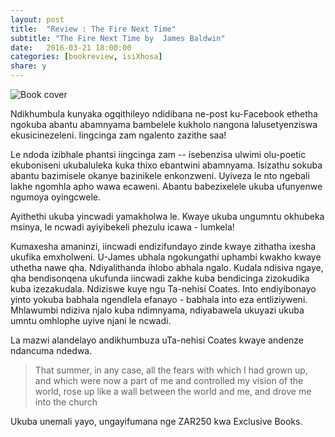 ```yaml
---
layout: post
title:  "Review : The Fire Next Time"
subtitle: "The Fire Next Time by  James Baldwin"
date:   2016-03-21 18:00:00
categories: [bookreview, isiXhosa]
share: y
---
```


![Book cover](https://images-na.ssl-images-amazon.com/images/P/067974472X.jpg0)	

Ndikhumbula kunyaka ogqithileyo ndidibana ne-post ku-Facebook ethetha
ngokuba abantu abamnyama bambelele kukholo nangona lalusetyenziswa ekusicinezeleni. Iingcinga zam ngalento zazithe saa!

Le ndoda izibhale phantsi iingcinga zam -- isebenzisa ulwimi olu-poetic ekuboniseni ukubaluleka kuka thixo ebantwini abamnyama. Isizathu sokuba abantu bazimisele okanye bazinikele enkonzweni. Uyiveza le nto ngebali lakhe ngomhla apho wawa ecaweni. Abantu babezixelele ukuba ufunyenwe ngumoya oyingcwele.

Ayithethi ukuba yincwadi yamakholwa le. Kwaye ukuba ungumntu okhubeka msinya, le ncwadi ayiyibekeli phezulu icawa - lumkela!

Kumaxesha amaninzi, iincwadi endizifundayo zinde kwaye zithatha ixesha ukufika emxholweni. U-James ubhala ngokungathi uphambi kwakho kwaye uthetha
nawe qha. Ndiyalithanda ihlobo abhala ngalo. Kudala ndisiva ngaye, qha bendisonqena ukufunda iincwadi zakhe kuba bendicinga zizokudika kuba izezakudala. Ndiziswe kuye ngu Ta-nehisi Coates. Into endiyibonayo yinto yokuba babhala ngendlela efanayo - babhala into eza entliziyweni. Mhlawumbi ndiziva njalo kuba ndimnyama, ndiyabawela ukuyazi ukuba umntu omhlophe uyive njani le ncwadi.

La mazwi alandelayo andikhumbuza uTa-nehisi Coates kwaye andenze ndancuma ndedwa.

> That summer, in any case, all the fears with which I had grown up, and which were now a part of me and controlled my vision of the world, rose up
like a wall between the world and me, and drove me into the church


Ukuba unemali yayo, ungayifumana nge ZAR250 kwa Exclusive Books.
